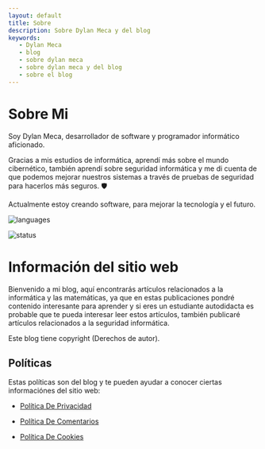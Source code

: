 ```yaml
---
layout: default
title: Sobre
description: Sobre Dylan Meca y del blog
keywords:
   - Dylan Meca
   - blog
   - sobre dylan meca
   - sobre dylan meca y del blog
   - sobre el blog
---
```

  
# Sobre Mi

Soy Dylan Meca, desarrollador de software y programador informático aficionado.

Gracias a mis estudios de informática, aprendí más sobre el mundo cibernético, también aprendí sobre seguridad informática y me di cuenta de que podemos mejorar nuestros sistemas a través de pruebas de seguridad para hacerlos más seguros. 🛡️

Actualmente estoy creando software, para mejorar la tecnología y el futuro.

![languages](https://github-readme-stats.vercel.app/api/top-langs/?username=dylanmeca&layout=compact)

![status](https://github-readme-stats.vercel.app/api?username=dylanmeca)

# Información del sitio web

Bienvenido a mi blog, aquí encontrarás artículos relacionados a la informática y las matemáticas, ya que en estas publicaciones pondré contenido interesante para aprender y si eres un estudiante autodidacta es probable que te pueda interesar leer estos artículos, también publicaré artículos relacionados a la seguridad informática.

Este blog tiene copyright (Derechos de autor).

## Políticas

Estas políticas son del blog y te pueden ayudar a conocer ciertas informaciónes del sitio web:

* [Política De Privacidad](https://dylanmeca.github.io/politica-de-privacidad)

* [Política De Comentarios](https://dylanmeca.github.io/politica-de-comentarios)

* [Política De Cookies](https://dylanmeca.github.io/politica-de-cookies)


